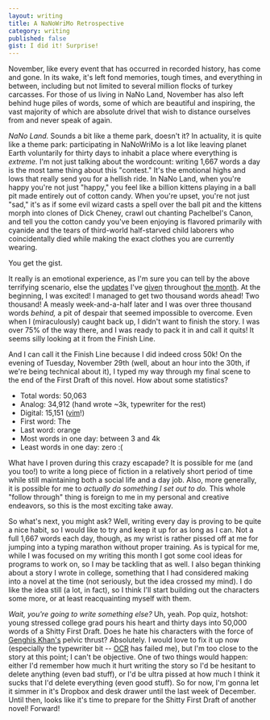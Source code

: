 ```yaml
---
layout: writing
title: A NaNoWriMo Retrospective
category: writing
published: false
gist: I did it! Surprise!
---
```


November, like every event that has occurred in recorded history, has come and gone. In its wake, it's left fond memories, tough times, and everything in between, including but not limited to several million flocks of turkey carcasses. For those of us living in NaNo Land, November has also left behind huge piles of words, some of which are beautiful and inspiring, the vast majority of which are absolute drivel that wish to distance ourselves from and never speak of again.

*NaNo Land.* Sounds a bit like a theme park, doesn't it? In actuality, it is quite like a theme park: participating in NaNoWriMo is a lot like leaving planet Earth voluntarily for thirty days to inhabit a place where everything is *extreme.* I'm not just talking about the wordcount: writing 1,667 words a day is the most tame thing about this "contest." It's the emotional highs and lows that really send you for a hellish ride. In NaNo Land, when you're happy you're not just "happy," you feel like a billion kittens playing in a ball pit made entirely out of cotton candy. When you're upset, you're not just "sad," it's as if some evil wizard casts a spell over the ball pit and the kittens morph into clones of Dick Cheney, crawl out chanting Pachelbel's Canon, and tell you the cotton candy you've been enjoying is flavored primarily with cyanide and the tears of third-world half-starved child laborers who coincidentally died while making the exact clothes you are currently wearing.

You get the gist.

It really is an emotional experience, as I'm sure you can tell by the above terrifying scenario, else the [updates][u1] I've [given][u2] throughout [the month][u3]. At the beginning, I was excited! I managed to get two thousand words ahead! Two thousand! A measly week-and-a-half later and I was over three thousand words *behind,* a pit of despair that seemed impossible to overcome. Even when I (miraculously) caught back up, I didn't want to finish the story. I was over 75% of the way there, and I was ready to pack it in and call it quits! It seems silly looking at it from the Finish Line.

And I can call it the Finish Line because I did indeed cross 50k! On the evening of Tuesday, November 29th (well, about an hour into the 30th, if we're being technical about it), I typed my way through my final scene to the end of the First Draft of this novel. How about some statistics?

 * Total words: 50,063
 * Analog: 34,912 (hand wrote ~3k, typewriter for the rest)
 * Digital: 15,151 ([vim][vl]!)
 * First word: The
 * Last word: orange
 * Most words in one day: between 3 and 4k
 * Least words in one day: zero :(

What have I proven during this crazy escapade? It is possible for me (and you too!) to write a long piece of fiction in a relatively short period of time while still maintaining both a social life and a day job. Also, more generally, it is possible for me to *actually do something I set out to do.* This whole "follow through" thing is foreign to me in my personal and creative endeavors, so this is the most exciting take away.

So what's next, you might ask? Well, writing every day is proving to be quite a nice habit, so I would like to try and keep it up for as long as I can. Not a full 1,667 words each day, though, as my wrist is rather pissed off at me for jumping into a typing marathon without proper training. As is typical for me, while I was focused on my writing this month I got some cool ideas for programs to work on, so I may be tackling that as well. I also began thinking about a story I wrote in college, something that I had considered making into a novel at the time (not seriously, but the idea crossed my mind). I do like the idea still (a lot, in fact), so I think I'll start building out the characters some more, or at least reacquainting myself with them.

*Wait, you're going to write something else?* Uh, yeah. Pop quiz, hotshot: young stressed college grad pours his heart and thirty days into 50,000 words of a Shitty First Draft. Does he hate his characters with the force of [Genghis Khan's][gk] pelvic thrust? Absolutely. I would love to fix it up now (especially the typewriter bit -- [OCR][ocr] has failed me), but I'm too close to the story at this point; I can't be objective. One of two things would happen: either I'd remember how much it hurt writing the story so I'd be hesitant to delete anything (even bad stuff), or I'd be ultra pissed at how much I think it sucks that I'd delete everything (even good stuff). So for now, I'm gonna let it simmer in it's Dropbox and desk drawer until the last week of December. Until then, looks like it's time to prepare for the Shitty First Draft of another novel! Forward!

[gk]: http://en.wikipedia.org/wiki/Genghis_Khan "Genghis Khan"
[ocr]: http://en.wikipedia.org/wiki/Optical_character_recognition "Optical Character Recognition"
[u1]: http://bathouselabs.com/writing/2011/10/27/Nanowrimo.html "A Personal Challenge"
[u2]: http://bathouselabs.com/writing/2011/11/08/Nano-Progress-Week-Two.html "Week Two"
[u3]: http://bathouselabs.com/writing/2011/11/18/Nano-Progress-Week-Three.html "Week Three"
[vl]: http://www.vim.org/ "Vim, the best text editor in the world (I'm talking to you, Emacs)"
